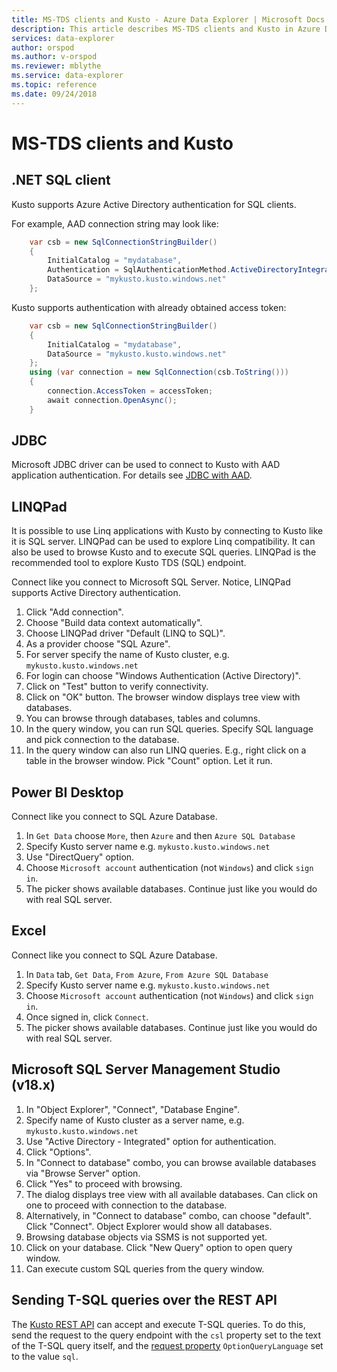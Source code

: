 ```yaml
---
title: MS-TDS clients and Kusto - Azure Data Explorer | Microsoft Docs
description: This article describes MS-TDS clients and Kusto in Azure Data Explorer.
services: data-explorer
author: orspod
ms.author: v-orspod
ms.reviewer: mblythe
ms.service: data-explorer
ms.topic: reference
ms.date: 09/24/2018
---
```

# MS-TDS clients and Kusto

## .NET SQL client

Kusto supports Azure Active Directory authentication for SQL clients.

For example, AAD connection string may look like:
```csharp
    var csb = new SqlConnectionStringBuilder()
    {
        InitialCatalog = "mydatabase",
        Authentication = SqlAuthenticationMethod.ActiveDirectoryIntegrated,
        DataSource = "mykusto.kusto.windows.net"
    };
```


Kusto supports authentication with already obtained access token:
```csharp
    var csb = new SqlConnectionStringBuilder()
    {
        InitialCatalog = "mydatabase",
        DataSource = "mykusto.kusto.windows.net"
    };
    using (var connection = new SqlConnection(csb.ToString()))
    {
        connection.AccessToken = accessToken;
        await connection.OpenAsync();
    }
```
## JDBC

Microsoft JDBC driver can be used to connect to Kusto with AAD application authentication. For details see [JDBC with AAD](./aad.md#jdbc).



## LINQPad

It is possible to use Linq applications with Kusto by connecting to Kusto like it is SQL server.
LINQPad can be used to explore Linq compatibility. It can also be used to browse Kusto and to execute SQL queries.
LINQPad is the recommended tool to explore Kusto TDS (SQL) endpoint.

Connect like you connect to Microsoft SQL Server. Notice, LINQPad supports Active Directory authentication.

1. Click "Add connection".
2. Choose "Build data context automatically".
3. Choose LINQPad driver "Default (LINQ to SQL)".
4. As a provider choose "SQL Azure".
5. For server specify the name of Kusto cluster, e.g. `mykusto.kusto.windows.net`
6. For login can choose "Windows Authentication (Active Directory)".
7. Click on "Test" button to verify connectivity.
8. Click on "OK" button. The browser window displays tree view with databases.
9. You can browse through databases, tables and columns.
10. In the query window, you can run SQL queries. Specify SQL language and pick connection to the database.
11. In the query window can also run LINQ queries. E.g., right click on a table in the browser window. Pick "Count" option. Let it run.

## Power BI Desktop

Connect like you connect to SQL Azure Database.

1. In `Get Data` choose `More`, then `Azure` and then `Azure SQL Database`
2. Specify Kusto server name e.g. `mykusto.kusto.windows.net`
3. Use "DirectQuery" option.
4. Choose `Microsoft account` authentication (not `Windows`) and click `sign in`.
5. The picker shows available databases. Continue just like you would do with real SQL server.

## Excel

Connect like you connect to SQL Azure Database.

1. In `Data` tab, `Get Data`, `From Azure`, `From Azure SQL Database`
2. Specify Kusto server name e.g. `mykusto.kusto.windows.net`
3. Choose `Microsoft account` authentication (not `Windows`) and click `sign in`.
4. Once signed in, click `Connect`.
5. The picker shows available databases. Continue just like you would do with real SQL server.



## Microsoft SQL Server Management Studio (v18.x)

1. In "Object Explorer", "Connect", "Database Engine".
2. Specify name of Kusto cluster as a server name, e.g. `mykusto.kusto.windows.net`
3. Use "Active Directory - Integrated" option for authentication.
4. Click "Options".
5. In "Connect to database" combo, you can browse available databases via "Browse Server" option.
6. Click "Yes" to proceed with browsing.
7. The dialog displays tree view with all available databases. Can click on one to proceed with connection to the database.
8. Alternatively, in "Connect to database" combo, can choose "default". Click "Connect". Object Explorer would show all databases.
9. Browsing database objects via SSMS is not supported yet.
10. Click on your database. Click "New Query" option to open query window.
11. Can execute custom SQL queries from the query window.



## Sending T-SQL queries over the REST API

The [Kusto REST API](../rest/index.md) can accept and execute T-SQL queries.
To do this, send the request to the query endpoint with the `csl` property
set to the text of the T-SQL query itself, and the
[request property](../netfx/request-properties.md) `OptionQueryLanguage`
set to the value `sql`.